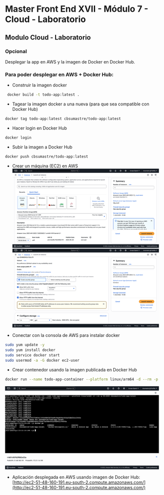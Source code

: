 # Master Front End XVII - Módulo 7 - Cloud - Laboratorio

## Modulo Cloud - Laboratorio

### Opcional

Desplegar la app en AWS y la imagen de Docker en Docker Hub.

### Para poder desplegar en AWS + Docker Hub:

- Construir la imagen docker

```bash
 docker build -t todo-app:latest .
```

- Tagear la imagen docker a una nueva (para que sea compatible con Docker Hub)

```bash
docker tag todo-app:latest cbsumastre/todo-app:latest
```

- Hacer login en Docker Hub

```bash
docker login
```

- Subir la imagen a Docker Hub

```bash
docker push cbsumastre/todo-app:latest
```

- Crear un máquina (EC2) en AWS
  ![ec21](./snapshot/snapshot1.png)
  ![ec22](./snapshot/snapshot2.png)

- Conectar con la consola de AWS para instalar docker

```bash
sudo yum update -y
sudo yum install docker
sudo service docker start
sudo usermod -a -G docker ec2-user

```

- Crear contenedor usando la imagen publicada en Docker Hub

```bash
docker run --name todo-app-container --platform linux/arm64 -d --rm -p 80:8083 cbsumastre/todo-app:latest
```

![creación del contenedor docker](./snapshot/snapshot3.png)

- Aplicación desplegada en AWS usando imagen de Docker Hub:
  [http://ec2-51-48-160-191.eu-south-2.compute.amazonaws.com/](http://ec2-51-48-160-191.eu-south-2.compute.amazonaws.com/)

